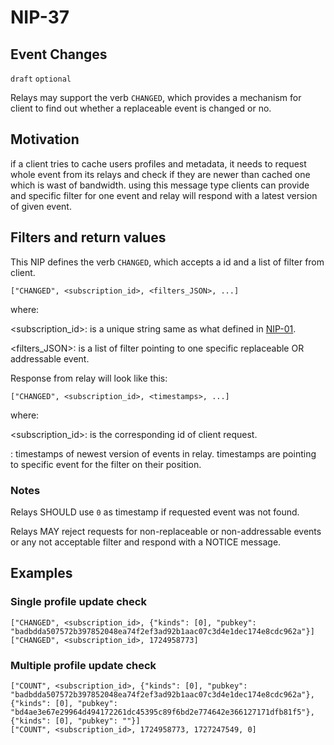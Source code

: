 NIP-37
======

Event Changes
-------------

`draft` `optional`

Relays may support the verb `CHANGED`, which provides a mechanism for client to find out whether a replaceable event is changed or no.

## Motivation

if a client tries to cache users profiles and metadata, it needs to request whole event from its relays and check if they are newer than cached one which is wast of bandwidth. using this message type clients can provide and specific filter for one event and relay will respond with a latest version of given event. 

## Filters and return values

This NIP defines the verb `CHANGED`, which accepts a id and a list of filter from client.

```jsonc
["CHANGED", <subscription_id>, <filters_JSON>, ...]
```

where:

<subscription_id>: is a unique string same as what defined in [NIP-01](./01.md).

<filters_JSON>: is a list of filter pointing to one specific replaceable OR addressable event.

Response from relay will look like this:

```jsonc
["CHANGED", <subscription_id>, <timestamps>, ...]
```

where:

<subscription_id>: is the corresponding id of client request.

<timestamps>: timestamps of newest version of events in relay. timestamps are pointing to specific event for the filter on their position.

### Notes

Relays SHOULD use `0` as timestamp if requested event was not found.

Relays MAY reject requests for non-replaceable or non-addressable events or any not acceptable filter and respond with a NOTICE message.

## Examples

### Single profile update check

```jsonc
["CHANGED", <subscription_id>, {"kinds": [0], "pubkey": "badbdda507572b397852048ea74f2ef3ad92b1aac07c3d4e1dec174e8cdc962a"}]
["CHANGED", <subscription_id>, 1724958773]
```

### Multiple profile update check

```jsonc
["COUNT", <subscription_id>, {"kinds": [0], "pubkey": "badbdda507572b397852048ea74f2ef3ad92b1aac07c3d4e1dec174e8cdc962a"}, {"kinds": [0], "pubkey": "bd4ae3e67e29964d494172261dc45395c89f6bd2e774642e366127171dfb81f5"}, {"kinds": [0], "pubkey": ""}]
["COUNT", <subscription_id>, 1724958773, 1727247549, 0]
```
